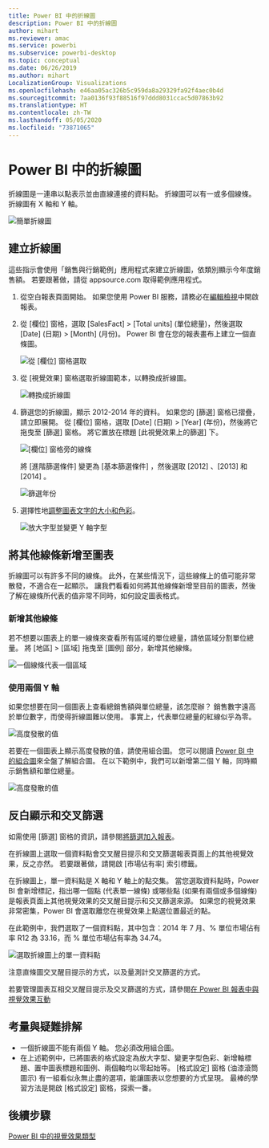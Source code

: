```yaml
---
title: Power BI 中的折線圖
description: Power BI 中的折線圖
author: mihart
ms.reviewer: amac
ms.service: powerbi
ms.subservice: powerbi-desktop
ms.topic: conceptual
ms.date: 06/26/2019
ms.author: mihart
LocalizationGroup: Visualizations
ms.openlocfilehash: e46aa05ac326b5c959da8a29329fa92f4aec0b4d
ms.sourcegitcommit: 7aa0136f93f88516f97ddd8031ccac5d07863b92
ms.translationtype: HT
ms.contentlocale: zh-TW
ms.lasthandoff: 05/05/2020
ms.locfileid: "73871065"
---
```

# <a name="line-charts-in-power-bi"></a>Power BI 中的折線圖
折線圖是一連串以點表示並由直線連接的資料點。 折線圖可以有一或多個線條。 折線圖有 X 軸和 Y 軸。 

![簡單折線圖](media/power-bi-line-charts/power-bi-line.png)

## <a name="create-a-line-chart"></a>建立折線圖
這些指示會使用「銷售與行銷範例」應用程式來建立折線圖，依類別顯示今年度銷售額。 若要跟著做，請從 appsource.com 取得範例應用程式。

1. 從空白報表頁面開始。 如果您使用 Power BI 服務，請務必在[編輯檢視](../service-interact-with-a-report-in-editing-view.md)中開啟報表。

2. 從 [欄位] 窗格，選取 [SalesFact]  \> [Total units]  \(單位總量\)，然後選取 [Date]  \(日期\) > [Month]  \(月份\)。  Power BI 會在您的報表畫布上建立一個直條圖。

    ![從 [欄位] 窗格選取](media/power-bi-line-charts/power-bi-step1.png)

4. 從 [視覺效果] 窗格選取折線圖範本，以轉換成折線圖。 

    ![轉換成折線圖](media/power-bi-line-charts/power-bi-convert-to-line.png)
   

4. 篩選您的折線圖，顯示 2012-2014 年的資料。 如果您的 [篩選] 窗格已摺疊，請立即展開。 從 [欄位] 窗格，選取 [Date]  \(日期\) \> [Year]  \(年份\)，然後將它拖曳至 [篩選] 窗格。 將它置放在標題 [此視覺效果上的篩選]  下。 
     
    ![[欄位] 窗格旁的線條](media/power-bi-line-charts/power-bi-year-filter.png)

    將 [進階篩選條件]  變更為 [基本篩選條件]  ，然後選取 [2012]  、[2013]  和 [2014]  。

    ![篩選年份](media/power-bi-line-charts/power-bi-filter-year.png)

6. 選擇性地[調整圖表文字的大小和色彩](power-bi-visualization-customize-title-background-and-legend.md)。 

    ![放大字型並變更 Y 軸字型](media/power-bi-line-charts/power-bi-line-3years.png)

## <a name="add-additional-lines-to-the-chart"></a>將其他線條新增至圖表
折線圖可以有許多不同的線條。 此外，在某些情況下，這些線條上的值可能非常散發，不適合在一起顯示。 讓我們看看如何將其他線條新增至目前的圖表，然後了解在線條所代表的值非常不同時，如何設定圖表格式。 

### <a name="add-additional-lines"></a>新增其他線條
若不想要以圖表上的單一線條來查看所有區域的單位總量，請依區域分割單位總量。 將 [地區]   > [區域]  拖曳至 [圖例] 部分，新增其他線條。

   ![一個線條代表一個區域](media/power-bi-line-charts/power-bi-line-regions.png)


### <a name="use-two-y-axes"></a>使用兩個 Y 軸
如果您想要在同一個圖表上查看總銷售額與單位總量，該怎麼辦？ 銷售數字遠高於單位數字，而使得折線圖難以使用。 事實上，代表單位總量的紅線似乎為零。

   ![高度發散的值](media/power-bi-line-charts/power-bi-diverging.png)

若要在一個圖表上顯示高度發散的值，請使用組合圖。 您可以閱讀 [Power BI 中的組合圖](power-bi-visualization-combo-chart.md)來全盤了解組合圖。 在以下範例中，我們可以新增第二個 Y 軸，同時顯示銷售額和單位總量。 

   ![高度發散的值](media/power-bi-line-charts/power-bi-dual-axes.png)

## <a name="highlighting-and-cross-filtering"></a>反白顯示和交叉篩選
如需使用 [篩選] 窗格的資訊，請參閱[將篩選加入報表](../power-bi-report-add-filter.md)。

在折線圖上選取一個資料點會交叉醒目提示和交叉篩選報表頁面上的其他視覺效果，反之亦然。 若要跟著做，請開啟 [市場佔有率]  索引標籤。  

在折線圖上，單一資料點是 X 軸和 Y 軸上的點交集。 當您選取資料點時，Power BI 會新增標記，指出哪一個點 (代表單一線條) 或哪些點 (如果有兩個或多個線條) 是報表頁面上其他視覺效果的交叉醒目提示和交叉篩選來源。 如果您的視覺效果非常密集，Power BI 會選取離您在視覺效果上點選位置最近的點。

在此範例中，我們選取了一個資料點，其中包含：2014 年 7 月、% 單位市場佔有率 R12 為 33.16，而 % 單位市場佔有率為 34.74。

![選取折線圖上的單一資料點](media/power-bi-line-charts/power-bi-single-select.png)

注意直條圖交叉醒目提示的方式，以及量測計交叉篩選的方式。

若要管理圖表互相交叉醒目提示及交叉篩選的方式，請參閱[在 Power BI 報表中與視覺效果互動](../service-reports-visual-interactions.md)

## <a name="considerations-and-troubleshooting"></a>考量與疑難排解
* 一個折線圖不能有兩個 Y 軸。  您必須改用組合圖。
* 在上述範例中，已將圖表的格式設定為放大字型、變更字型色彩、新增軸標題、置中圖表標題和圖例、兩個軸均以零起始等。 [格式設定] 窗格 (油漆滾筒圖示) 有一組看似永無止盡的選項，能讓圖表以您想要的方式呈現。 最棒的學習方法是開啟 [格式設定] 窗格，探索一番。

## <a name="next-steps"></a>後續步驟

[Power BI 中的視覺效果類型](power-bi-visualization-types-for-reports-and-q-and-a.md)


